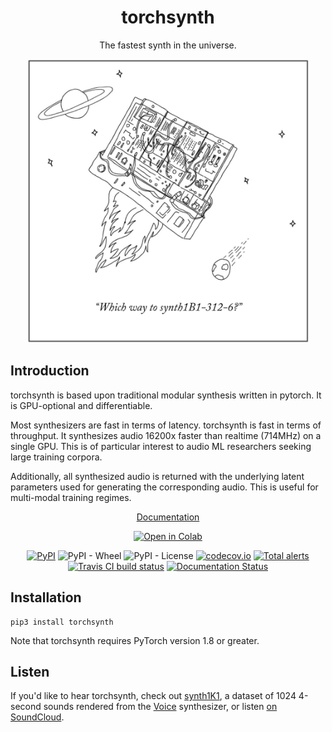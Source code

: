 <div align="center">

# torchsynth

The fastest synth in the universe.

<img width="450px" src="https://raw.githubusercontent.com/torchsynth/torchsynth/main/assets/logo-with-caption.jpg">

</div>

## Introduction

torchsynth is based upon traditional modular synthesis written in
pytorch. It is GPU-optional and differentiable.

Most synthesizers are fast in terms of latency. torchsynth is fast
in terms of throughput. It synthesizes audio 16200x faster than
realtime (714MHz) on a single GPU. This is of particular interest
to audio ML researchers seeking large training corpora.

Additionally, all synthesized audio is returned with the underlying
latent parameters used for generating the corresponding audio. This
is useful for multi-modal training regimes.

<div align="center">

[Documentation](https://torchsynth.rtfd.io/en/latest/)

[![Open in Colab](https://colab.research.google.com/assets/colab-badge.svg)](https://colab.research.google.com/github/torchsynth/torchsynth/blob/main/examples/examples.ipynb)

[![PyPI](https://img.shields.io/pypi/v/torchsynth)](https://pypi.org/project/torchsynth/)
![PyPI - Wheel](https://img.shields.io/pypi/wheel/torchsynth)
![PyPI - License](https://img.shields.io/pypi/l/torchsynth)
[![codecov.io](https://codecov.io/gh/torchsynth/torchsynth/branch/main/graphs/badge.svg?logoWidth=18)](https://codecov.io/github/torchsynth/torchsynth?branch=master)
[![Total alerts](https://img.shields.io/lgtm/alerts/g/torchsynth/torchsynth.svg?logo=lgtm&logoWidth=18)](https://lgtm.com/projects/g/torchsynth/torchsynth/alerts/)
[![Travis CI build status](https://travis-ci.com/torchsynth/torchsynth.png)](https://travis-ci.com/torchsynth/torchsynth)
[![Documentation Status](https://readthedocs.org/projects/torchsynth/badge/?version=latest)](https://torchsynth.readthedocs.io/en/latest/?badge=latest)

</div>

## Installation

```
pip3 install torchsynth
```

Note that torchsynth requires PyTorch version 1.8 or greater.

## Listen

If you'd like to hear torchsynth, check out
[synth1K1](https://github.com/torchsynth/synth1K1), a dataset of
1024 4-second sounds rendered from the
[Voice](https://torchsynth.readthedocs.io/en/latest/api/synth.html#torchsynth.synth.Voice)
synthesizer, or listen [on SoundCloud](https://soundcloud.com/user-357924775/synth1k1).
